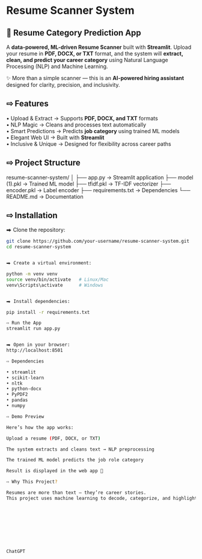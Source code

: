 # Resume Scanner System  

## 🌈 Resume Category Prediction App  

A **data-powered, ML-driven Resume Scanner** built with **Streamlit**. Upload your resume in **PDF, DOCX, or TXT** format, and the system will **extract, clean, and predict your career category** using Natural Language Processing (NLP) and Machine Learning.  

✨ More than a simple scanner — this is an **AI-powered hiring assistant** designed for clarity, precision, and inclusivity.  


## ⇨ Features  
• Upload & Extract → Supports **PDF, DOCX, and TXT** formats  
• NLP Magic → Cleans and processes text automatically  
• Smart Predictions → Predicts **job category** using trained ML models  
• Elegant Web UI → Built with **Streamlit**  
• Inclusive & Unique → Designed for flexibility across career paths  


## ⇨ Project Structure  



resume-scanner-system/
│
├── app.py → Streamlit application
├── model (1).pkl → Trained ML model
├── tfidf.pkl → TF-IDF vectorizer
├── encoder.pkl → Label encoder
├── requirements.txt → Dependencies
└── README.md → Documentation



## ⇨ Installation  

⮕ Clone the repository:  
```bash
git clone https://github.com/your-username/resume-scanner-system.git
cd resume-scanner-system


⮕ Create a virtual environment:

python -m venv venv
source venv/bin/activate   # Linux/Mac  
venv\Scripts\activate      # Windows  


⮕ Install dependencies:

pip install -r requirements.txt

⇨ Run the App
streamlit run app.py


⮕ Open in your browser:
http://localhost:8501

⇨ Dependencies

• streamlit
• scikit-learn
• nltk
• python-docx
• PyPDF2
• pandas
• numpy

⇨ Demo Preview

Here’s how the app works:

Upload a resume (PDF, DOCX, or TXT)

The system extracts and cleans text → NLP preprocessing

The trained ML model predicts the job role category

Result is displayed in the web app 🎯

⇨ Why This Project?

Resumes are more than text — they’re career stories.
This project uses machine learning to decode, categorize, and highlight talent with transparency and fairness.









ChatGPT
